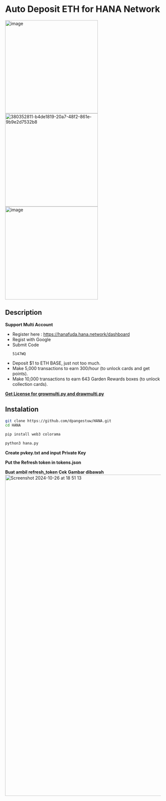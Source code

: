 # Auto Deposit ETH for HANA Network

<img height="300" alt="image" src="https://github.com/user-attachments/assets/6f263d6e-5449-4876-a2d4-b269f04611f6">
<img height="300" alt="380352811-b4de1819-20a7-48f2-861e-9b9e2d7532b8" src="https://github.com/user-attachments/assets/784f8797-aa48-4024-b453-47687e129ab8">

<img height="300" alt="image" src="https://github.com/user-attachments/assets/5e75477a-8cbf-422b-b350-878489dd0907">

## Description 
**Support Multi Account** 
- Register here : https://hanafuda.hana.network/dashboard
- Regist with Google
- Submit Code
  ```
  5147WQ
  ```
- Deposit $1 to ETH BASE, just not too much.
- Make 5,000 transactions to earn 300/hour (to unlock cards and get points).
- Make 10,000 transactions to earn 643 Garden Rewards boxes (to unlock collection cards).

[**Get License for growmulti.py and drawmulti.py**](https://t.me/Laporan_Sayang_bot)

## Instalation
```bash
git clone https://github.com/dpangestuw/HANA.git
cd HANA
```
```bash
pip install web3 colorama
```
```bash
python3 hana.py
```
**Create pvkey.txt and input Private Key**

**Put the Refresh token in tokens.json**

**Buat ambil refresh_token Cek Gambar dibawah**
<img width="1035" alt="Screenshot 2024-10-26 at 18 51 13" src="https://github.com/user-attachments/assets/7ebb7fb0-ef54-4b29-be49-2b9843f6eb55">

